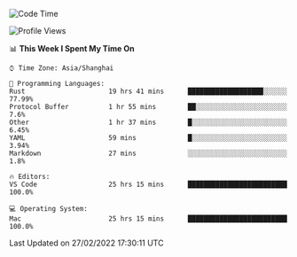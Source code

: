 <!--START_SECTION:waka-->
![Code Time](http://img.shields.io/badge/Code%20Time-1%2C035%20hrs%2058%20mins-blue)

![Profile Views](http://img.shields.io/badge/Profile%20Views-10-blue)

📊 **This Week I Spent My Time On** 

```text
⌚︎ Time Zone: Asia/Shanghai

💬 Programming Languages: 
Rust                     19 hrs 41 mins      ███████████████████░░░░░░   77.99% 
Protocol Buffer          1 hr 55 mins        ██░░░░░░░░░░░░░░░░░░░░░░░   7.6% 
Other                    1 hr 37 mins        █░░░░░░░░░░░░░░░░░░░░░░░░   6.45% 
YAML                     59 mins             █░░░░░░░░░░░░░░░░░░░░░░░░   3.94% 
Markdown                 27 mins             ░░░░░░░░░░░░░░░░░░░░░░░░░   1.8%

🔥 Editors: 
VS Code                  25 hrs 15 mins      █████████████████████████   100.0%

💻 Operating System: 
Mac                      25 hrs 15 mins      █████████████████████████   100.0%

```


 Last Updated on 27/02/2022 17:30:11 UTC
<!--END_SECTION:waka-->
